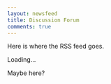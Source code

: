 ```yaml
---
layout: newsfeed
title: Discussion Forum
comments: true
---
```



Here is where the RSS feed goes.

<div id="body">
<div id="feedControl">Loading...</div>
</div>

Maybe here?






